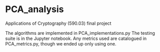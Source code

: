 # PCA_analysis
Applications of Cryptography (590.03) final project

The algorithms are implemented in PCA_implementations.py
The testing suite is in the Jupyter notebook.
Any metrics used are catalogued in PCA_metrics.py, though we ended up only using one.
